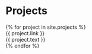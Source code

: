 ---
---

# Projects

<div class="container-medium">
  <div class="grid-container grid-container-1-column">
    {% for project in site.projects %}
    <div class="grid-item">
      {{ project.link }}
      <br>
      <span>{{ project.text }}</span>
    </div>
    {% endfor %}
  </div>
</div>

